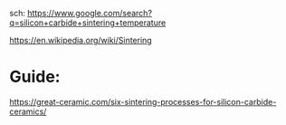 sch: https://www.google.com/search?q=silicon+carbide+sintering+temperature

https://en.wikipedia.org/wiki/Sintering

# Guide:
https://great-ceramic.com/six-sintering-processes-for-silicon-carbide-ceramics/
